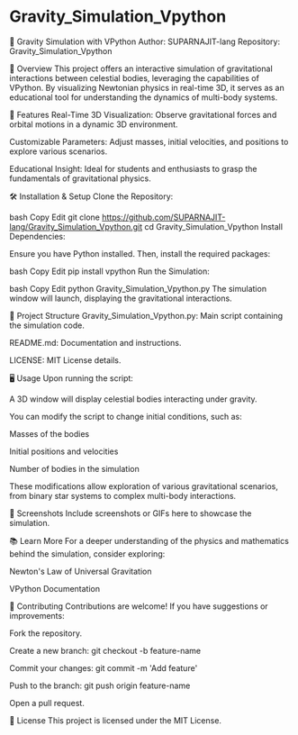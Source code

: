 # Gravity_Simulation_Vpython
🌌 Gravity Simulation with VPython
Author: SUPARNAJIT-lang
Repository: Gravity_Simulation_Vpython

🚀 Overview
This project offers an interactive simulation of gravitational interactions between celestial bodies, leveraging the capabilities of VPython. By visualizing Newtonian physics in real-time 3D, it serves as an educational tool for understanding the dynamics of multi-body systems.

🎯 Features
Real-Time 3D Visualization: Observe gravitational forces and orbital motions in a dynamic 3D environment.

Customizable Parameters: Adjust masses, initial velocities, and positions to explore various scenarios.

Educational Insight: Ideal for students and enthusiasts to grasp the fundamentals of gravitational physics.

🛠️ Installation & Setup
Clone the Repository:

bash
Copy
Edit
git clone https://github.com/SUPARNAJIT-lang/Gravity_Simulation_Vpython.git
cd Gravity_Simulation_Vpython
Install Dependencies:

Ensure you have Python installed. Then, install the required packages:

bash
Copy
Edit
pip install vpython
Run the Simulation:

bash
Copy
Edit
python Gravity_Simulation_Vpython.py
The simulation window will launch, displaying the gravitational interactions.

📂 Project Structure
Gravity_Simulation_Vpython.py: Main script containing the simulation code.

README.md: Documentation and instructions.

LICENSE: MIT License details.

🖥️ Usage
Upon running the script:

A 3D window will display celestial bodies interacting under gravity.

You can modify the script to change initial conditions, such as:

Masses of the bodies

Initial positions and velocities

Number of bodies in the simulation

These modifications allow exploration of various gravitational scenarios, from binary star systems to complex multi-body interactions.

📸 Screenshots
Include screenshots or GIFs here to showcase the simulation.

📚 Learn More
For a deeper understanding of the physics and mathematics behind the simulation, consider exploring:

Newton's Law of Universal Gravitation

VPython Documentation

🤝 Contributing
Contributions are welcome! If you have suggestions or improvements:

Fork the repository.

Create a new branch: git checkout -b feature-name

Commit your changes: git commit -m 'Add feature'

Push to the branch: git push origin feature-name

Open a pull request.

📄 License
This project is licensed under the MIT License.

